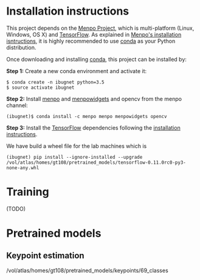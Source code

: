 # Installation instructions

This project depends on the [Menpo Project](http://www.menpo.org/),
which is multi-platform (Linux, Windows, OS X) and [TensorFlow](http://tensorflow.org).
As explained in [Menpo's installation isntructions](http://www.menpo.org/installation/), it is
highly recommended to use
[conda](http://conda.pydata.org/miniconda.html) as your Python
distribution.

Once downloading and installing
[conda](http://conda.pydata.org/miniconda.html), this project can be
installed by:

**Step 1:** Create a new conda environment and activate it:
```console
$ conda create -n ibugnet python=3.5
$ source activate ibugnet
``` 

**Step 2:** Install [menpo](http://www.menpo.org/menpo/) and
[menpowidgets](http://www.menpo.org/menpowidgets/) and opencv from the menpo
channel: 
```console
(ibugnet)$ conda install -c menpo menpo menpowidgets opencv
```

**Step 3:** Install the [TensorFlow](https://www.tensorflow.org/)
dependencies following the [installation
instructions](https://www.tensorflow.org/versions/r0.10/get_started/index.html).

We have build a wheel file for the lab machines which is
```console
(ibugnet) pip install --ignore-installed --upgrade /vol/atlas/homes/gt108/pretrained_models/tensorflow-0.11.0rc0-py3-none-any.whl
```

# Training

(TODO)

# Pretrained models
## Keypoint estimation

/vol/atlas/homes/gt108/pretrained_models/keypoints/69_classes
